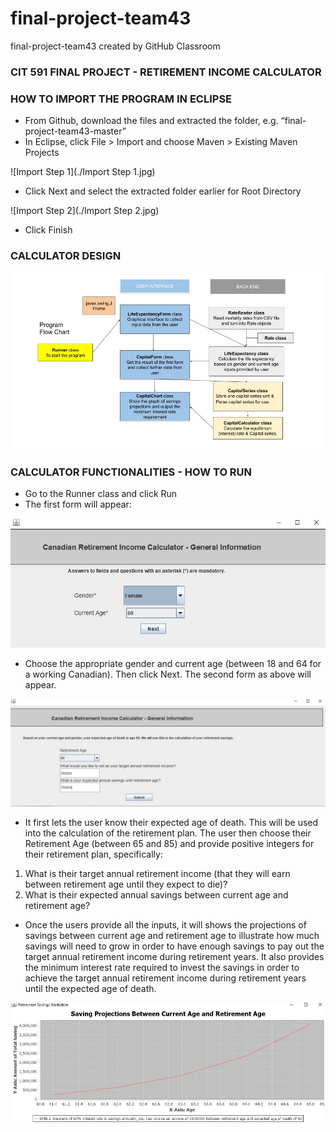 # final-project-team43
final-project-team43 created by GitHub Classroom  

### CIT 591 FINAL PROJECT - RETIREMENT INCOME CALCULATOR

### HOW TO IMPORT THE PROGRAM IN ECLIPSE
* From Github, download the files and extracted the folder, e.g. “final-project-team43-master”
* In Eclipse, click File > Import and choose Maven > Existing Maven Projects

![Import Step 1](./Import Step 1.jpg)

* Click Next and select the extracted folder earlier for Root Directory

![Import Step 2](./Import Step 2.jpg)

* Click Finish

### CALCULATOR DESIGN
![Final Project Flow Chart](./FinalProjectFlowChart.jpg)

### CALCULATOR FUNCTIONALITIES - HOW TO RUN
* Go to the Runner class and click Run
* The first form will appear:

![Life Expectancy Form](./LifeExpectancyForm.jpg)

* Choose the appropriate gender and current age (between 18 and 64 for a working Canadian). Then click Next. The second form as above will appear. 

![Capital Form](./CapitalForm.jpg)

* It first lets the user know their expected age of death. This will be used  into the calculation of the retirement plan.
The user then choose their Retirement Age (between 65 and 85) and  provide positive integers for their retirement plan, specifically:
1. What is their target annual retirement income (that they will earn between retirement age until they expect to die)?
2. What is their expected annual savings between current age and retirement age?
* Once the users provide all the inputs, it will shows the projections of savings between current age and retirement age to illustrate how much savings will need to grow in order to have enough savings to pay out the target annual retirement income during retirement years. It also provides the minimum interest rate required to invest the savings in order to achieve the target annual retirement income during retirement years until the expected age of death. 

![Capital Chart](./CapitalChart.jpg)

